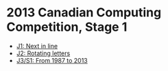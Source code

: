 # 2013 Canadian Computing Competition, Stage 1

* [J1: Next in line][]
* [J2: Rotating letters][]
* [J3/S1: From 1987 to 2013][]

[J1: Next in line]:         http://wcipeg.com/problems/desc/ccc13j1
[J2: Rotating letters]:     http://wcipeg.com/problems/desc/ccc13j2
[J3/S1: From 1987 to 2013]: http://wcipeg.com/problems/desc/ccc13s1
